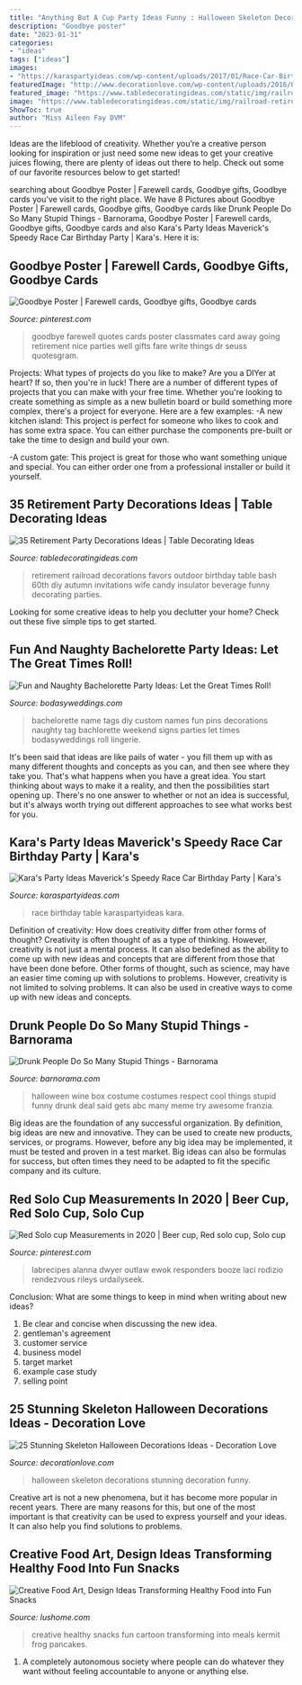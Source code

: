 ```yaml
---
title: "Anything But A Cup Party Ideas Funny : Halloween Skeleton Decorations Stunning Decoration Funny"
description: "Goodbye poster"
date: "2023-01-31"
categories:
- "ideas"
tags: ["ideas"]
images:
- "https://karaspartyideas.com/wp-content/uploads/2017/01/Race-Car-Birthday-Party-via-Karas-Party-Ideas-KarasPartyIdeas.com30.jpeg"
featuredImage: "http://www.decorationlove.com/wp-content/uploads/2016/05/funny-Skeleton-Halloween-Decorations.jpg"
featured_image: "https://www.tabledecoratingideas.com/static/img/railroad-retirement-party-favors-in-blue-730.jpg"
image: "https://www.tabledecoratingideas.com/static/img/railroad-retirement-party-favors-in-blue-730.jpg"
ShowToc: true
author: "Miss Aileen Fay DVM"
---
```



Ideas are the lifeblood of creativity. Whether you’re a creative person looking for inspiration or just need some new ideas to get your creative juices flowing, there are plenty of ideas out there to help. Check out some of our favorite resources below to get started!

	

		
searching about Goodbye Poster | Farewell cards, Goodbye gifts, Goodbye cards you've visit to the right place. We have 8 Pictures about Goodbye Poster | Farewell cards, Goodbye gifts, Goodbye cards like Drunk People Do So Many Stupid Things - Barnorama, Goodbye Poster | Farewell cards, Goodbye gifts, Goodbye cards and also Kara&#039;s Party Ideas Maverick&#039;s Speedy Race Car Birthday Party | Kara&#039;s. Here it is:
		
    
## Goodbye Poster | Farewell Cards, Goodbye Gifts, Goodbye Cards

<img loading=lazy src="https://i.pinimg.com/originals/e4/29/cd/e429cde2895094d003036315f523fd35.jpg" onerror="this.onerror=null;this.src='https://tse3.mm.bing.net/th?id=OIP.JTGCNMKMgC3TO0I0fW30OwHaJ4&amp;pid=15.1';" alt="Goodbye Poster | Farewell cards, Goodbye gifts, Goodbye cards">

_Source: pinterest.com_

>goodbye farewell quotes cards poster classmates card away going retirement nice parties well gifts fare write things dr seuss quotesgram. 

	

Projects: What types of projects do you like to make?
Are you a DIYer at heart? If so, then you're in luck! There are a number of different types of projects that you can make with your free time. Whether you're looking to create something as simple as a new bulletin board or build something more complex, there's a project for everyone. Here are a few examples: 
-A new kitchen island: This project is perfect for someone who likes to cook and has some extra space. You can either purchase the components pre-built or take the time to design and build your own. 

-A custom gate: This project is great for those who want something unique and special. You can either order one from a professional installer or build it yourself.

    
## 35 Retirement Party Decorations Ideas | Table Decorating Ideas

<img loading=lazy src="https://www.tabledecoratingideas.com/static/img/railroad-retirement-party-favors-in-blue-730.jpg" onerror="this.onerror=null;this.src='https://tse3.mm.bing.net/th?id=OIP.sboCP25MONL2Hk1deW1SpwHaLH&amp;pid=15.1';" alt="35 Retirement Party Decorations Ideas | Table Decorating Ideas">

_Source: tabledecoratingideas.com_

>retirement railroad decorations favors outdoor birthday table bash 60th diy autumn invitations wife candy insulator beverage funny decorating parties. 

	

Looking for some creative ideas to help you declutter your home? Check out these five simple tips to get started.

    
## Fun And Naughty Bachelorette Party Ideas: Let The Great Times Roll!

<img loading=lazy src="https://bodasyweddings.com/wp-content/uploads/2016/11/bachelorette-party-name-tags.jpg" onerror="this.onerror=null;this.src='https://tse3.mm.bing.net/th?id=OIP.fbTxFkGFUJt6sJ4rAJBv6QHaJ4&amp;pid=15.1';" alt="Fun and Naughty Bachelorette Party Ideas: Let the Great Times Roll!">

_Source: bodasyweddings.com_

>bachelorette name tags diy custom names fun pins decorations naughty tag bachlorette weekend signs parties let times bodasyweddings roll lingerie. 

	

It's been said that ideas are like pails of water - you fill them up with as many different thoughts and concepts as you can, and then see where they take you. That's what happens when you have a great idea. You start thinking about ways to make it a reality, and then the possibilities start opening up. There's no one answer to whether or not an idea is successful, but it's always worth trying out different approaches to see what works best for you.

    
## Kara&#039;s Party Ideas Maverick&#039;s Speedy Race Car Birthday Party | Kara&#039;s

<img loading=lazy src="https://karaspartyideas.com/wp-content/uploads/2017/01/Race-Car-Birthday-Party-via-Karas-Party-Ideas-KarasPartyIdeas.com30.jpeg" onerror="this.onerror=null;this.src='https://tse4.mm.bing.net/th?id=OIP.7bteYA3O1egGBSlqkGBMzAHaLH&amp;pid=15.1';" alt="Kara&#039;s Party Ideas Maverick&#039;s Speedy Race Car Birthday Party | Kara&#039;s">

_Source: karaspartyideas.com_

>race birthday table karaspartyideas kara. 

	

Definition of creativity: How does creativity differ from other forms of thought?
Creativity is often thought of as a type of thinking. However, creativity is not just a mental process. It can also bedefined as the ability to come up with new ideas and concepts that are different from those that have been done before. Other forms of thought, such as science, may have an easier time coming up with solutions to problems. However, creativity is not limited to solving problems. It can also be used in creative ways to come up with new ideas and concepts.

    
## Drunk People Do So Many Stupid Things - Barnorama

<img loading=lazy src="https://www.barnorama.com/wp-content/uploads/2018/04/23-drunk_people_do_so_many_stupid_things.jpg" onerror="this.onerror=null;this.src='https://tse1.mm.bing.net/th?id=OIP.aupGjecuH6wv5J0RMPtxQQAAAA&amp;pid=15.1';" alt="Drunk People Do So Many Stupid Things - Barnorama">

_Source: barnorama.com_

>halloween wine box costume costumes respect cool things stupid funny drunk deal said gets abc many meme try awesome franzia. 

	

Big ideas are the foundation of any successful organization. By definition, big ideas are new and innovative. They can be used to create new products, services, or programs. However, before any big idea may be implemented, it must be tested and proven in a test market. Big ideas can also be formulas for success, but often times they need to be adapted to fit the specific company and its culture.

    
## Red Solo Cup Measurements In 2020 | Beer Cup, Red Solo Cup, Solo Cup

<img loading=lazy src="https://i.pinimg.com/736x/73/b8/b0/73b8b0186142b069cbeb863f754ac69e.jpg" onerror="this.onerror=null;this.src='https://tse4.mm.bing.net/th?id=OIP.tleGf52ATrIO9dtkgqUP5QHaH-&amp;pid=15.1';" alt="Red Solo cup Measurements in 2020 | Beer cup, Red solo cup, Solo cup">

_Source: pinterest.com_

>labrecipes alanna dwyer outlaw ewok responders booze laci rodizio rendezvous rileys urdailyseek. 

	

Conclusion: What are some things to keep in mind when writing about new ideas?
1. Be clear and concise when discussing the new idea.
2. gentleman's agreement 
3. customer service 
4. business model 
5. target market 
6. example case study
7. selling point 

    
## 25 Stunning Skeleton Halloween Decorations Ideas - Decoration Love

<img loading=lazy src="http://www.decorationlove.com/wp-content/uploads/2016/05/funny-Skeleton-Halloween-Decorations.jpg" onerror="this.onerror=null;this.src='https://tse1.mm.bing.net/th?id=OIP.DjseQbqOKboR_UdSTGAndAHaNK&amp;pid=15.1';" alt="25 Stunning Skeleton Halloween Decorations Ideas - Decoration Love">

_Source: decorationlove.com_

>halloween skeleton decorations stunning decoration funny. 

	

Creative art is not a new phenomena, but it has become more popular in recent years. There are many reasons for this, but one of the most important is that creativity can be used to express yourself and your ideas. It can also help you find solutions to problems.

    
## Creative Food Art, Design Ideas Transforming Healthy Food Into Fun Snacks

<img loading=lazy src="http://www.lushome.com/wp-content/uploads/2015/07/healthy-snack-kids-food-decoration-ideas-11.jpg" onerror="this.onerror=null;this.src='https://tse1.mm.bing.net/th?id=OIP.WEexvKoJEBIzoeCR7XLdRwHaHa&amp;pid=15.1';" alt="Creative Food Art, Design Ideas Transforming Healthy Food into Fun Snacks">

_Source: lushome.com_

>creative healthy snacks fun cartoon transforming into meals kermit frog pancakes. 

	

1. A completely autonomous society where people can do whatever they want without feeling accountable to anyone or anything else. 

